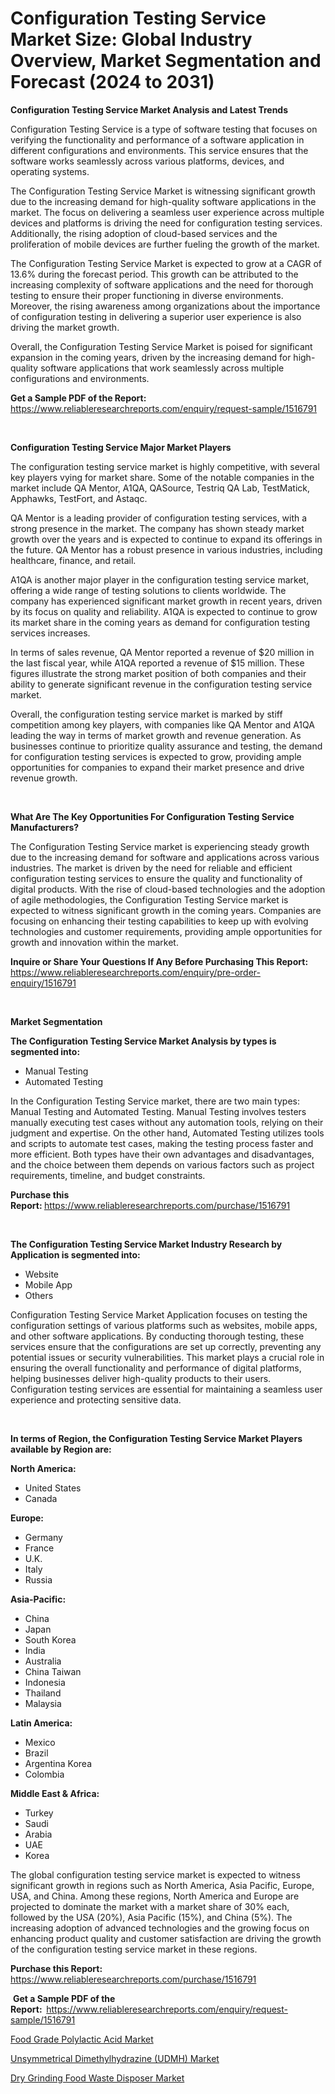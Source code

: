 <p><h1>Configuration Testing Service Market Size: Global Industry Overview, Market Segmentation and Forecast (2024 to 2031)</h1></p><p><strong>Configuration Testing Service Market Analysis and Latest Trends</strong></p>
<p><p>Configuration Testing Service is a type of software testing that focuses on verifying the functionality and performance of a software application in different configurations and environments. This service ensures that the software works seamlessly across various platforms, devices, and operating systems.</p><p>The Configuration Testing Service Market is witnessing significant growth due to the increasing demand for high-quality software applications in the market. The focus on delivering a seamless user experience across multiple devices and platforms is driving the need for configuration testing services. Additionally, the rising adoption of cloud-based services and the proliferation of mobile devices are further fueling the growth of the market.</p><p>The Configuration Testing Service Market is expected to grow at a CAGR of 13.6% during the forecast period. This growth can be attributed to the increasing complexity of software applications and the need for thorough testing to ensure their proper functioning in diverse environments. Moreover, the rising awareness among organizations about the importance of configuration testing in delivering a superior user experience is also driving the market growth.</p><p>Overall, the Configuration Testing Service Market is poised for significant expansion in the coming years, driven by the increasing demand for high-quality software applications that work seamlessly across multiple configurations and environments.</p></p>
<p><strong>Get a Sample PDF of the Report:&nbsp;</strong> <a href="https://www.reliableresearchreports.com/enquiry/request-sample/1516791">https://www.reliableresearchreports.com/enquiry/request-sample/1516791</a></p>
<p>&nbsp;</p>
<p><strong>Configuration Testing Service Major Market Players</strong></p>
<p><p>The configuration testing service market is highly competitive, with several key players vying for market share. Some of the notable companies in the market include QA Mentor, A1QA, QASource, Testriq QA Lab, TestMatick, Apphawks, TestFort, and Astaqc.</p><p>QA Mentor is a leading provider of configuration testing services, with a strong presence in the market. The company has shown steady market growth over the years and is expected to continue to expand its offerings in the future. QA Mentor has a robust presence in various industries, including healthcare, finance, and retail.</p><p>A1QA is another major player in the configuration testing service market, offering a wide range of testing solutions to clients worldwide. The company has experienced significant market growth in recent years, driven by its focus on quality and reliability. A1QA is expected to continue to grow its market share in the coming years as demand for configuration testing services increases.</p><p>In terms of sales revenue, QA Mentor reported a revenue of $20 million in the last fiscal year, while A1QA reported a revenue of $15 million. These figures illustrate the strong market position of both companies and their ability to generate significant revenue in the configuration testing service market.</p><p>Overall, the configuration testing service market is marked by stiff competition among key players, with companies like QA Mentor and A1QA leading the way in terms of market growth and revenue generation. As businesses continue to prioritize quality assurance and testing, the demand for configuration testing services is expected to grow, providing ample opportunities for companies to expand their market presence and drive revenue growth.</p></p>
<p>&nbsp;</p>
<p><strong>What Are The Key Opportunities For Configuration Testing Service Manufacturers?</strong></p>
<p><p>The Configuration Testing Service market is experiencing steady growth due to the increasing demand for software and applications across various industries. The market is driven by the need for reliable and efficient configuration testing services to ensure the quality and functionality of digital products. With the rise of cloud-based technologies and the adoption of agile methodologies, the Configuration Testing Service market is expected to witness significant growth in the coming years. Companies are focusing on enhancing their testing capabilities to keep up with evolving technologies and customer requirements, providing ample opportunities for growth and innovation within the market.</p></p>
<p><strong>Inquire or Share Your Questions If Any Before Purchasing This Report:</strong> <a href="https://www.reliableresearchreports.com/enquiry/pre-order-enquiry/1516791">https://www.reliableresearchreports.com/enquiry/pre-order-enquiry/1516791</a></p>
<p>&nbsp;</p>
<p><strong>Market Segmentation</strong></p>
<p><strong>The Configuration Testing Service Market Analysis by types is segmented into:</strong></p>
<p><ul><li>Manual Testing</li><li>Automated Testing</li></ul></p>
<p><p>In the Configuration Testing Service market, there are two main types: Manual Testing and Automated Testing. Manual Testing involves testers manually executing test cases without any automation tools, relying on their judgment and expertise. On the other hand, Automated Testing utilizes tools and scripts to automate test cases, making the testing process faster and more efficient. Both types have their own advantages and disadvantages, and the choice between them depends on various factors such as project requirements, timeline, and budget constraints.</p></p>
<p><strong>Purchase this Report:&nbsp;</strong><a href="https://www.reliableresearchreports.com/purchase/1516791">https://www.reliableresearchreports.com/purchase/1516791</a></p>
<p>&nbsp;</p>
<p><strong>The Configuration Testing Service Market Industry Research by Application is segmented into:</strong></p>
<p><ul><li>Website</li><li>Mobile App</li><li>Others</li></ul></p>
<p><p>Configuration Testing Service Market Application focuses on testing the configuration settings of various platforms such as websites, mobile apps, and other software applications. By conducting thorough testing, these services ensure that the configurations are set up correctly, preventing any potential issues or security vulnerabilities. This market plays a crucial role in ensuring the overall functionality and performance of digital platforms, helping businesses deliver high-quality products to their users. Configuration testing services are essential for maintaining a seamless user experience and protecting sensitive data.</p></p>
<p>&nbsp;</p>
<p><strong>In terms of Region, the Configuration Testing Service Market Players available by Region are:</strong></p>
<p>
    <p> <strong> North America: </strong>
        <ul>
            <li>United States</li>
            <li>Canada</li>
        </ul>
        </p> 
    <p> <strong> Europe: </strong>
        <ul>
            <li>Germany</li>
            <li>France</li>
            <li>U.K.</li>
            <li>Italy</li>
            <li>Russia</li>
        </ul>
        </p> 
    <p> <strong> Asia-Pacific: </strong>
        <ul>
            <li>China</li>
            <li>Japan</li>
            <li>South Korea</li>
            <li>India</li>
            <li>Australia</li>
            <li>China Taiwan</li>
            <li>Indonesia</li>
            <li>Thailand</li>
            <li>Malaysia</li>
        </ul>
        </p> 
    <p> <strong> Latin America: </strong>
        <ul>
            <li>Mexico</li>
            <li>Brazil</li>
            <li>Argentina Korea</li>
            <li>Colombia</li>
        </ul>
        </p> 
    <p> <strong> Middle East & Africa: </strong>
        <ul>
            <li>Turkey</li>
            <li>Saudi</li>
            <li>Arabia</li>
            <li>UAE</li>
            <li>Korea</li>
        </ul>
    </p>
    </p>
<p><p>The global configuration testing service market is expected to witness significant growth in regions such as North America, Asia Pacific, Europe, USA, and China. Among these regions, North America and Europe are projected to dominate the market with a market share of 30% each, followed by the USA (20%), Asia Pacific (15%), and China (5%). The increasing adoption of advanced technologies and the growing focus on enhancing product quality and customer satisfaction are driving the growth of the configuration testing service market in these regions.</p></p>
<p><strong>Purchase this Report: </strong><a href="https://www.reliableresearchreports.com/purchase/1516791">https://www.reliableresearchreports.com/purchase/1516791</a></p>
<p>&nbsp;<strong>Get a Sample PDF of the Report:&nbsp;&nbsp;</strong><a href="https://www.reliableresearchreports.com/enquiry/request-sample/1516791">https://www.reliableresearchreports.com/enquiry/request-sample/1516791</a></p>
<p><strong></strong></p>
<p><p><a href="https://view.publitas.com/reportprime-1/food-grade-polylactic-acid-market-research-report-the-key-to-successful-business-strategy-forecasted-for-period-from-2024-2031/">Food Grade Polylactic Acid Market</a></p><p><a href="https://view.publitas.com/reportprime-1/unsymmetrical-dimethylhydrazine-udmh-market-size-global-industry-overview-market-segmentation-and-forecast-2024-to-2031/">Unsymmetrical Dimethylhydrazine (UDMH) Market</a></p><p><a href="https://view.publitas.com/reportprime-1/dry-grinding-food-waste-disposer-market-size-share-trends-analysis-report-by-application-regional-outlook-competitive-strategies-and-segment-forecasts-2024-2031/">Dry Grinding Food Waste Disposer Market</a></p></p>